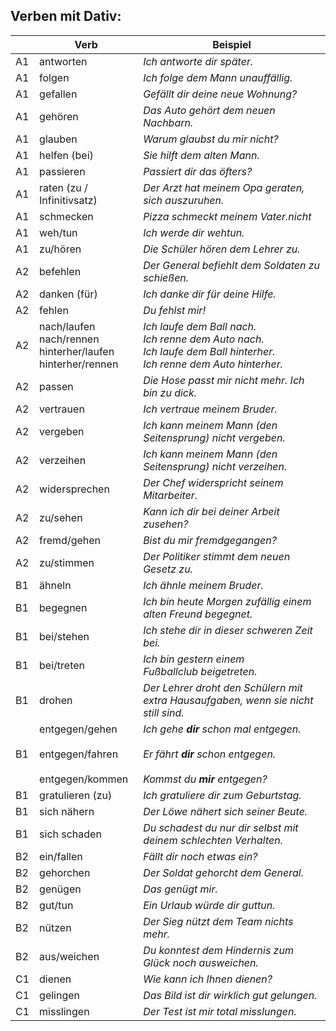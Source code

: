 ## Verben mit Dativ:

|     | Verb                                                                         | Beispiel                                                                                                                             |
| --- | ---------------------------------------------------------------------------- | ------------------------------------------------------------------------------------------------------------------------------------ |
| A1  | antworten                                                                    | _Ich antworte dir später._                                                                                                           |
| A1  | folgen                                                                       | _Ich folge dem Mann unauffällig._                                                                                                    |
| A1  | gefallen                                                                     | _Gefällt dir deine neue Wohnung?_                                                                                                    |
| A1  | gehören                                                                      | _Das Auto gehört dem neuen Nachbarn._                                                                                                |
| A1  | glauben                                                                      | _Warum glaubst du mir nicht?_                                                                                                        |
| A1  | helfen (bei)                                                                 | _Sie hilft dem alten Mann._                                                                                                          |
| A1  | passieren                                                                    | _Passiert dir das öfters?_                                                                                                           |
| A1  | raten (zu / Infinitivsatz)                                                   | _Der Arzt hat meinem Opa geraten, sich auszuruhen._                                                                                  |
| A1  | schmecken                                                                    | _Pizza schmeckt meinem Vater.nicht_                                                                                                  |
| A1  | weh/tun                                                                     | _Ich werde dir wehtun._                                                                                                              |
| A1  | zu/hören                                                                    | _Die Schüler hören dem Lehrer zu._                                                                                                   |
| A2  | befehlen                                                                     | _Der General befiehlt dem Soldaten zu schießen._                                                                                     |
| A2  | danken (für)                                                                 | _Ich danke dir für deine Hilfe._                                                                                                     |
| A2  | fehlen                                                                       | _Du fehlst mir!_                                                                                                                     |
| A2  | nach/laufen  <br>nach/rennen  <br>hinterher/laufen  <br>hinterher/rennen | _Ich laufe dem Ball nach._  <br>_Ich renne dem Auto nach._  <br>_Ich laufe dem Ball hinterher._  <br>_Ich renne dem Auto hinterher._ |
| A2  | passen                                                                       | _Die Hose passt mir nicht mehr. Ich bin zu dick._                                                                                    |
| A2  | vertrauen                                                                    | _Ich vertraue meinem Bruder._                                                                                                        |
| A2  | vergeben                                                                     | _Ich kann meinem Mann (den Seitensprung) nicht vergeben._                                                                            |
| A2  | verzeihen                                                                    | _Ich kann meinem Mann (den Seitensprung) nicht verzeihen._                                                                           |
| A2  | widersprechen                                                                | _Der Chef widerspricht seinem Mitarbeiter._                                                                                          |
| A2  | zu/sehen                                                                    | _Kann ich dir bei deiner Arbeit zusehen?_                                                                                            |
| A2  | fremd/gehen                                                                 | _Bist du mir fremdgegangen?_                                                                                                         |
| A2  | zu/stimmen                                                                  | _Der Politiker stimmt dem neuen Gesetz zu._                                                                                          |
| B1  | ähneln                                                                       | _Ich ähnle meinem Bruder._                                                                                                           |
| B1  | begegnen                                                                     | _Ich bin heute Morgen zufällig einem alten Freund begegnet._                                                                         |
| B1  | bei/stehen                                                                  | _Ich stehe dir in dieser schweren Zeit bei._                                                                                         |
| B1  | bei/treten                                                                  | _Ich bin gestern einem Fußballclub beigetreten._                                                                                     |
| B1  | drohen                                                                       | _Der Lehrer droht den Schülern mit extra Hausaufgaben, wenn sie nicht still sind._                                                   |
| B1  | entgegen/gehen<br><br>entgegen/fahren<br><br>entgegen/kommen              | _Ich gehe **dir** schon mal entgegen._<br><br>_Er fährt **dir** schon entgegen._<br><br>_Kommst du **mir** entgegen?_                |
| B1  | gratulieren (zu)                                                             | _Ich gratuliere dir zum Geburtstag._                                                                                                 |
| B1  | sich nähern                                                                  | _Der Löwe nähert sich seiner Beute._                                                                                                 |
| B1  | sich schaden                                                                 | _Du schadest du nur dir selbst mit deinem schlechten Verhalten._                                                                     |
| B2  | ein/fallen                                                                  | _Fällt dir noch etwas ein?_                                                                                                          |
| B2  | gehorchen                                                                    | _Der Soldat gehorcht dem General._                                                                                                   |
| B2  | genügen                                                                      | _Das genügt mir._                                                                                                                    |
| B2  | gut/tun                                                                     | _Ein Urlaub würde dir guttun._                                                                                                       |
| B2  | nützen                                                                       | _Der Sieg nützt dem Team nichts mehr._                                                                                               |
| B2  | aus/weichen                                                                 | _Du konntest dem Hindernis zum Glück noch ausweichen._                                                                               |
| C1  | dienen                                                                       | _Wie kann ich Ihnen dienen?_                                                                                                         |
| C1  | gelingen                                                                     | _Das Bild ist dir wirklich gut gelungen._                                                                                            |
| C1  | misslingen                                                                   | _Der Test ist mir total misslungen._                                                                                                 |